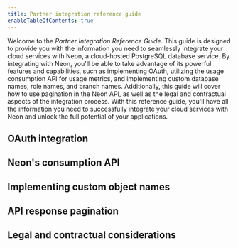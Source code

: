 ```yaml
---
title: Partner integration reference guide
enableTableOfContents: true
---
```


Welcome to the _Partner Integration Reference Guide_. This guide is designed to provide you with the information you need to seamlessly integrate your cloud services with Neon, a cloud-hosted PostgreSQL database service. By integrating with Neon, you'll be able to take advantage of its powerful features and capabilities, such as implementing OAuth, utilizing the usage consumption API for usage metrics, and implementing custom database names, role names, and branch names. Additionally, this guide will cover how to use pagination in the Neon API, as well as the legal and contractual aspects of the integration process. With this reference guide, you'll have all the information you need to successfully integrate your cloud services with Neon and unlock the full potential of your applications.

## OAuth integration

## Neon's consumption API

## Implementing custom object names

## API response pagination

## Legal and contractual considerations